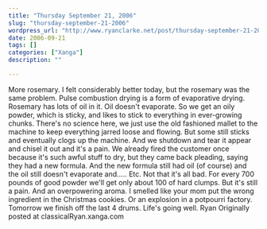 ```yaml
---
title: "Thursday September 21, 2006"
slug: "thursday-september-21-2006"
wordpress_url: "http://www.ryanclarke.net/post/thursday-september-21-2006/"
date: 2006-09-21
tags: []
categories: ["Xanga"]
description: ""

---
```


More rosemary.
I felt considerably better today, but the rosemary was the same problem. Pulse combustion drying is a form of evaporative drying. Rosemary has lots of oil in it. Oil doesn't evaporate. So we get an oily powder, which is sticky, and likes to stick to everything in ever-growing chunks. There's no science here, we just use the old fashioned mallet to the machine to keep everything jarred loose and flowing. But some still sticks and eventually clogs up the machine. And we shutdown and tear it appear and chisel it out and it's a pain. We already fired the customer once because it's such awful stuff to dry, but they came back pleading, saying they had a new formula. And the new formula still had oil (of course) and the oil still doesn't evaporate and..... Etc. Not that it's all bad. For every 700 pounds of good powder we'll get only about 100 of hard clumps. But it's still a pain.
And an overpowering aroma. I smelled like your mom put the wrong ingredient in the Christmas cookies. Or an explosion in a potpourri factory.
Tomorrow we finish off the last 4 drums. Life's going well.
Ryan
Originally posted at classicalRyan.xanga.com
